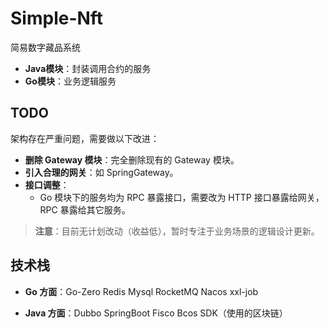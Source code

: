 # Simple-Nft

简易数字藏品系统

- **Java模块**：封装调用合约的服务
- **Go模块**：业务逻辑服务

## TODO

架构存在严重问题，需要做以下改进：

- **删除 Gateway 模块**：完全删除现有的 Gateway 模块。
- **引入合理的网关**：如 SpringGateway。
- **接口调整**：
  - Go 模块下的服务均为 RPC 暴露接口，需要改为 HTTP 接口暴露给网关，RPC 暴露给其它服务。

> **注意**：目前无计划改动（收益低），暂时专注于业务场景的逻辑设计更新。

## 技术栈

- **Go 方面**：Go-Zero Redis Mysql RocketMQ Nacos xxl-job

- **Java 方面**：Dubbo SpringBoot Fisco Bcos SDK（使用的区块链）
